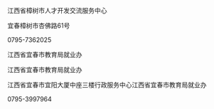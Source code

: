 江西省樟树市人才开发交流服务中心

宜春樟树市杏佛路61号

0795-7362025



江西省宜春市教育局就业办

江西省宜春市教育局就业办

江西省宜春市宜阳大厦中座三楼行政服务中心江西省宜春市教育局就业办

0795-3997964